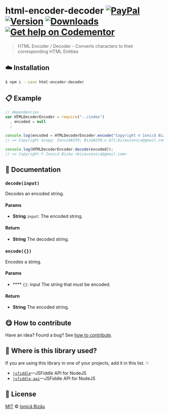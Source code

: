 
# html-encoder-decoder [![PayPal](https://img.shields.io/badge/%24-paypal-f39c12.svg)][paypal-donations] [![Version](https://img.shields.io/npm/v/html-encoder-decoder.svg)](https://www.npmjs.com/package/html-encoder-decoder) [![Downloads](https://img.shields.io/npm/dt/html-encoder-decoder.svg)](https://www.npmjs.com/package/html-encoder-decoder) [![Get help on Codementor](https://cdn.codementor.io/badges/get_help_github.svg)](https://www.codementor.io/johnnyb?utm_source=github&utm_medium=button&utm_term=johnnyb&utm_campaign=github)

> HTML Encoder / Decoder - Converts characters to their corresponding HTML Entities

## :cloud: Installation

```sh
$ npm i --save html-encoder-decoder
```


## :clipboard: Example



```js
// dependencies
var HTMLDecoderEncoder = require("../index")
  , encoded = null
  ;

console.log(encoded = HTMLDecoderEncoder.encode("Copyright © Ionică Bizău <bizauionica@gmail.com>"));
// => Copyright &copy; Ionic&#259; Biz&#259;u &lt;bizauionica@gmail.com&gt;

console.log(HTMLDecoderEncoder.decode(encoded));
// => Copyright © Ionică Bizău <bizauionica@gmail.com>
```

## :memo: Documentation


### `decode(input)`
Decodes an encoded string.

#### Params
- **String** `input`: The encoded string.

#### Return
- **String** The decoded string.

### `encode({})`
Encodes a string.

#### Params
- **** `{}`: input The string that must be encoded.

#### Return
- **String** The encoded string.



## :yum: How to contribute
Have an idea? Found a bug? See [how to contribute][contributing].

## :dizzy: Where is this library used?
If you are using this library in one of your projects, add it in this list. :sparkles:


 - [`jsfiddle`](https://bitbucket.org/IonicaBizau/node-jsfiddle#readme)—JSFiddle API for NodeJS
 - [`jsfiddle-api`](https://npmjs.com/package/jsfiddle-api)—JSFiddle API for NodeJS

## :scroll: License

[MIT][license] © [Ionică Bizău][website]

[paypal-donations]: https://www.paypal.com/cgi-bin/webscr?cmd=_s-xclick&hosted_button_id=RVXDDLKKLQRJW
[donate-now]: http://i.imgur.com/6cMbHOC.png

[license]: http://showalicense.com/?fullname=Ionic%C4%83%20Biz%C4%83u%20%3Cbizauionica%40gmail.com%3E%20(http%3A%2F%2Fionicabizau.net)&year=2014#license-mit
[website]: http://ionicabizau.net
[contributing]: /CONTRIBUTING.md
[docs]: /DOCUMENTATION.md
